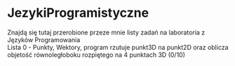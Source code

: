 # JezykiProgramistyczne
Znajdą się tutaj przerobione przeze mnie listy zadań na laboratoria z Języków Programowania <br>
Lista 0 - Punkty, Wektory, program rzutuje punkt3D na punkt2D oraz oblicza objetość równoległoboku rozpiętego na 4 punktach 3D (0/10) <br>
